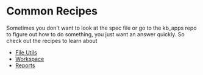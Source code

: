 # Common Recipes
Sometimes you don't want to look at the spec file or go to the kb_apps repo to figure out how to do something,
you just want an answer quickly.
So check out the recipes to learn about
* [File Utils](FileUtilsRecipes.md)
* [Workspace](WorkspaceRecipes.md)
* [Reports](ReportRecipes.md)
